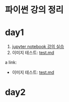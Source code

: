 # 파이썬 강의 정리


# day1


1. [jupyter notebook 강의 실습](1-01JupyterNotebook.ipynb)
2. 이미지 테스트: [test.md](test.md)

a link:
  - 이미지 테스트: <a href='test.md'>test.md</a>


# day2
